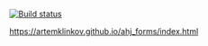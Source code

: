 [![Build status](https://ci.appveyor.com/api/projects/status/xpqha67334912afj?svg=true)](https://ci.appveyor.com/project/ArtemKlinkov/ahj-forms)

https://artemklinkov.github.io/ahj_forms/index.html
